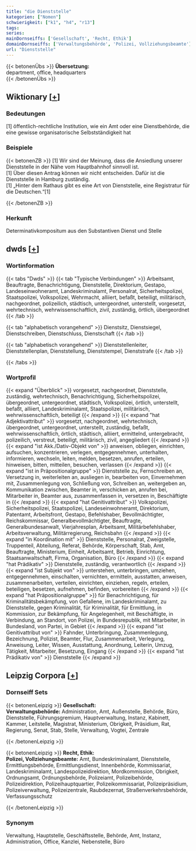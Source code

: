 ```yaml
---
title: "die Dienststelle"
kategorien: ["Nomen"]
schwierigkeit: ["k1", "h4", "r13"]
tags:
series:
mainDornseiffs: ['Gesellschaft', 'Recht, Ethik']
domainDornseiffs: ['Verwaltungsbehörde', 'Polizei, Vollziehungsbeamte']
url: "Dienststelle"
---
```


{{< betonenÜbs >}}
**Übersetzung:**  
department, office, headquarters  
{{< /betonenÜbs >}}

## Wiktionary [[+](https://de.wiktionary.org/wiki/Dienststelle)]

### Bedeutungen
[1] öffentlich-rechtliche Institution, wie ein Amt oder eine Dienstbehörde, die eine gewisse organisatorische Selbstständigkeit hat  

### Beispiele
{{< betonenZB >}}
[1] Wir sind der Meinung, dass die Ansiedlung unserer Dienststelle in der Nähe vom Hauptbahnhof sinnvoll ist.  
[1] Über diesen Antrag können wir nicht entscheiden. Dafür ist die Dienststelle in Hamburg zuständig.  
[1] „Hinter dem Rathaus gibt es eine Art von Dienststelle, eine Registratur für die Deutschen.“[1]  

{{< /betonenZB >}}
### Herkunft
Determinativkompositum aus den Substantiven Dienst und Stelle  



## dwds [[+](https://www.dwds.de/wb/Dienststelle)]

### Wortinformation
{{< tabs "Dwds" >}}
{{< tab "Typische Verbindungen" >}}
Arbeitsamt, Beauftragte, Benachrichtigung, Dienststelle, Direktorium, Gestapo, Landeseinwohneramt, Landeskriminalamt, Personalrat, Sicherheitspolizei, Staatspolizei, Volkspolizei, Wehrmacht, alliiert, befaßt, beteiligt, militärisch, nachgeordnet, polizeilich, städtisch, untergeordnet, unterstellt, vorgesetzt, wehrtechnisch, wehrwissenschaftlich, zivil, zuständig, örtlich, übergeordnet
{{< /tab >}}

{{< tab "alphabetisch vorangehend" >}}
Dienstsitz, Dienstsiegel, Dienstschreiben, Dienstschluss, Dienstschaft
{{< /tab >}}

{{< tab "alphabetisch vorangehend" >}}
Dienststellenleiter, Dienststellenplan, Dienststellung, Dienststempel, Dienststrafe
{{< /tab >}}

{{< /tabs >}}

### Wortprofil
{{< expand "Überblick" >}} vorgesetzt, nachgeordnet, Dienststelle, zuständig, wehrtechnisch, Benachrichtigung, Sicherheitspolizei, übergeordnet, untergeordnet, städtisch, Volkspolizei, örtlich, unterstellt, befaßt, alliiert, Landeskriminalamt, Staatspolizei, militärisch, wehrwissenschaftlich, beteiligt {{< /expand >}}
{{< expand "hat Adjektivattribut" >}} vorgesetzt, nachgeordnet, wehrtechnisch, übergeordnet, untergeordnet, unterstellt, zuständig, befaßt, wehrwissenschaftlich, örtlich, städtisch, alliiert, ermittelnd, untergebracht, polizeilich, verstreut, beteiligt, militärisch, zivil, angegliedert {{< /expand >}}
{{< expand "ist Akk./Dativ-Objekt von" >}} anweisen, obliegen, einrichten, aufsuchen, konzentrieren, verlegen, entgegennehmen, unterhalten, informieren, wechseln, leiten, melden, besetzen, anrufen, erteilen, hinweisen, bitten, mitteilen, besuchen, verlassen {{< /expand >}}
{{< expand "ist in Präpositionalgruppe" >}} Dienststelle zu, Fernschreiben an, Versetzung in, weiterleiten an, ausliegen in, bearbeiten von, Einvernehmen mit, Zusammenlegung von, Schließung von, Schreiben an, weitergeben an, Kommunikation zwischen, Beamter in, verschicken an, anrufen bei, Mitarbeiter in, Beamter aus, zusammenfassen in, versetzen in, Beschäftigte in {{< /expand >}}
{{< expand "hat Genitivattribut" >}} Volkspolizei, Sicherheitspolizei, Staatspolizei, Landeseinwohneramt, Direktorium, Patentamt, Arbeitsfront, Gestapo, Befehlshaber, Bevollmächtigter, Reichskommissar, Generalbevollmächtigter, Beauftragte, Generalbundesanwalt, Vierjahresplan, Arbeitsamt, Militärbefehlshaber, Arbeitsverwaltung, Militärregierung, Reichsbahn {{< /expand >}}
{{< expand "in Koordination mit" >}} Dienststelle, Personalrat, Zweigstelle, Truppenteil, Abteilung, Referat, Behörde, Körperschaft, Stab, Amt, Beauftragte, Ministerium, Einheit, Arbeitsamt, Betrieb, Einrichtung, Staatsanwaltschaft, Firma, Organisation, Büro {{< /expand >}}
{{< expand "hat Prädikativ" >}} Dienststelle, zuständig, verantwortlich {{< /expand >}}
{{< expand "ist Subjekt von" >}} unterstehen, unterbringen, umziehen, entgegennehmen, einschalten, vernichten, ermitteln, ausstatten, anweisen, zusammenarbeiten, verteilen, einrichten, einziehen, regeln, erteilen, beteiligen, besetzen, aufnehmen, befinden, vorbereiten {{< /expand >}}
{{< expand "hat Präpositionalgruppe" >}} für Benachrichtigung, für Kriminalitätsbekämpfung, von Gefallene, im Landeskriminalamt, zu Dienststelle, gegen Kriminalität, für Kriminalität, für Ermittlung, in Kommission, zur Bekämpfung, für Angelegenheit, mit Beschäftigte, in Verbindung, an Standort, von Polizei, in Bundesrepublik, mit Mitarbeiter, in Bundesland, von Partei, in Gebiet {{< /expand >}}
{{< expand "ist Genitivattribut von" >}} Fahnder, Unterbringung, Zusammenlegung, Bezeichnung, Polizist, Beamter, Flur, Zusammenarbeit, Verlegung, Anweisung, Leiter, Wissen, Ausstattung, Anordnung, Leiterin, Umzug, Tätigkeit, Mitarbeiter, Besetzung, Eingang {{< /expand >}}
{{< expand "ist Prädikativ von" >}} Dienststelle {{< /expand >}}

## Leipzig Corpora [[+](https://corpora.uni-leipzig.de/en/res?word=Dienststelle&corpusId=deu_newscrawl-public_2018)]

### Dornseiff Sets
{{< betonenLeipzig >}}
**Gesellschaft:**  
**Verwaltungsbehörde:** Administration, Amt, Außenstelle, Behörde, Büro, Dienststelle, Führungsgremium, Hauptverwaltung, Instanz, Kabinett, Kammer, Leitstelle, Magistrat, Ministerium, Obrigkeit, Präsidium, Rat, Regierung, Senat, Stab, Stelle, Verwaltung, Vogtei, Zentrale  

{{< /betonenLeipzig >}}


{{< betonenLeipzig >}}
**Recht, Ethik:**  
**Polizei, Vollziehungsbeamte:** Amt, Bundeskriminalamt, Dienststelle, Ermittlungsbehörde, Ermittlungsdienst, Innenbehörde, Kommissariat, Landeskriminalamt, Landespolizeidirektion, Mordkommission, Obrigkeit, Ordnungsamt, Ordnungsbehörde, Polizeiamt, Polizeibehörde, Polizeidirektion, Polizeihauptquartier, Polizeikommissariat, Polizeipräsidium, Polizeiverwaltung, Polizeizentrale, Raubdezernat, Straßenverkehrsbehörde, Verfassungsschutz  

{{< /betonenLeipzig >}}

### Synonym
Verwaltung, Hauptstelle, Geschäftsstelle, Behörde, Amt, Instanz, Administration, Office, Kanzlei, Nebenstelle, Büro

